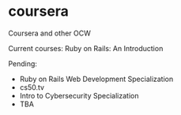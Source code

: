 # coursera
Coursera and other OCW

Current courses:
Ruby on Rails: An Introduction

Pending: 
  - Ruby on Rails Web Development Specialization 
  - cs50.tv
  - Intro to Cybersecurity Specialization
  - TBA
  
